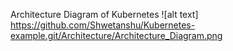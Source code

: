 Architecture Diagram of Kubernetes
![alt text] https://github.com/Shwetanshu/Kubernetes-example.git/Architecture/Architecture_Diagram.png
